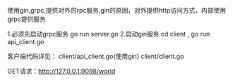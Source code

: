 使用gin,grpc,提供对外的rpc服务.gin的原因，对外提供http访问方式，内部使用grpc提供服务

1.必须先启动grpc服务 go run server.go
2.启动gin服务 cd client , go run api_client.go

客户端代码详见：
client/api_client.go(使用gin)
client/client.go

GET请求：http://127.0.0.1:9098/world
